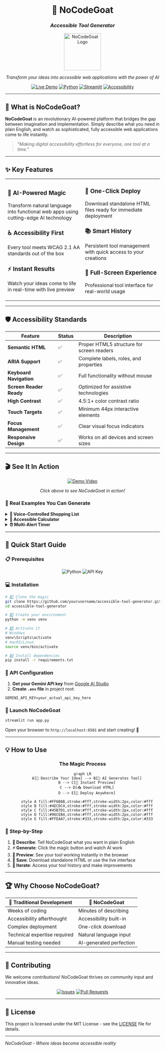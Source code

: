 <div align="center">

# 🐐 NoCodeGoat
### *Accessible Tool Generator*

<img src="https://github.com/user-attachments/assets/e821c962-8b14-4f84-8c14-1aa1a649420e" alt="NoCodeGoat Logo" width="120" height="120">

*Transform your ideas into accessible web applications with the power of AI*

[![Live Demo](https://img.shields.io/badge/🌐_Live_Demo-accessible--tool--generator.streamlit.app-FF6B6B?style=for-the-badge&labelColor=2D3748)](https://accessible-tool-generator.streamlit.app/)
[![Python](https://img.shields.io/badge/Python-3.8+-3776AB?style=for-the-badge&logo=python&logoColor=white)](https://python.org)
[![Streamlit](https://img.shields.io/badge/Streamlit-FF4B4B?style=for-the-badge&logo=streamlit&logoColor=white)](https://streamlit.io)
[![Accessibility](https://img.shields.io/badge/WCAG_2.1-AA_Compliant-00A651?style=for-the-badge&logo=w3c&logoColor=white)](https://www.w3.org/WAI/WCAG21/quickref/)

---

</div>

## 🌟 What is NoCodeGoat?

**NoCodeGoat** is an revolutionary AI-powered platform that bridges the gap between imagination and implementation. Simply describe what you need in plain English, and watch as sophisticated, fully accessible web applications come to life instantly.

> *"Making digital accessibility effortless for everyone, one tool at a time."*

---

## ✨ Key Features

<table>
<tr>
<td width="50%">

### 🤖 **AI-Powered Magic**
Transform natural language into functional web apps using cutting-edge AI technology

### ♿ **Accessibility First**
Every tool meets WCAG 2.1 AA standards out of the box

### ⚡ **Instant Results**
Watch your ideas come to life in real-time with live preview

</td>
<td width="50%">

### 📱 **One-Click Deploy**
Download standalone HTML files ready for immediate deployment

### 📚 **Smart History**
Persistent tool management with quick access to your creations

### 🎯 **Full-Screen Experience**
Professional tool interface for real-world usage

</td>
</tr>
</table>

---

## 🛡️ Accessibility Standards

<div align="center">

| Feature | Status | Description |
|---------|--------|-------------|
| **Semantic HTML** | ✅ | Proper HTML5 structure for screen readers |
| **ARIA Support** | ✅ | Complete labels, roles, and properties |
| **Keyboard Navigation** | ✅ | Full functionality without mouse |
| **Screen Reader Ready** | ✅ | Optimized for assistive technologies |
| **High Contrast** | ✅ | 4.5:1+ color contrast ratio |
| **Touch Targets** | ✅ | Minimum 44px interactive elements |
| **Focus Management** | ✅ | Clear visual focus indicators |
| **Responsive Design** | ✅ | Works on all devices and screen sizes |

</div>

---

## 🎬 See It In Action

<div align="center">

[![Demo Video](https://img.shields.io/badge/▶️_Watch_Demo-YouTube-FF0000?style=for-the-badge&logo=youtube&logoColor=white)](https://www.youtube.com/watch?v=1-9Oqxgyz8k)

*Click above to see NoCodeGoat in action!*

</div>

### 🎯 Real Examples You Can Generate

<details>
<summary><strong>🛒 Voice-Controlled Shopping List</strong></summary>

```
"I need a voice-controlled shopping list that works with screen readers"
```
**Generated Features:**
- 🎤 Speech recognition for hands-free input
- 🔊 Audio feedback for confirmations
- ♿ Full screen reader compatibility
- ⌨️ Complete keyboard shortcuts
- 📱 Mobile-optimized interface

</details>

<details>
<summary><strong>🧮 Accessible Calculator</strong></summary>

```
"A large-button calculator for people with motor difficulties"
```
**Generated Features:**
- 🔘 44px+ touch-friendly buttons
- 🎨 High contrast color scheme
- ⌨️ Full keyboard navigation
- 🎯 Clear focus indicators
- 📐 Logical button layout

</details>

<details>
<summary><strong>⏰ Multi-Alert Timer</strong></summary>

```
"A simple timer with visual and audio alerts"
```
**Generated Features:**
- 🔔 Multiple notification types
- 🌈 High contrast display
- ♿ Accessible time controls
- 🎵 Customizable alert sounds
- 📱 Responsive design

</details>

---

## 🚀 Quick Start Guide

### 📋 Prerequisites

<div align="center">

![Python](https://img.shields.io/badge/Python-3.8+-blue?style=flat-square&logo=python)
![API Key](https://img.shields.io/badge/Google_Gemini-API_Key-orange?style=flat-square)

</div>

### 💻 Installation

```bash
# 1️⃣ Clone the magic
git clone https://github.com/yourusername/accessible-tool-generator.git
cd accessible-tool-generator

# 2️⃣ Create your environment
python -m venv venv

# 3️⃣ Activate it
# Windows
venv\Scripts\activate
# macOS/Linux  
source venv/bin/activate

# 4️⃣ Install dependencies
pip install -r requirements.txt
```

### 🔑 API Configuration

1. **Get your Gemini API key** from [Google AI Studio](https://makersuite.google.com/app/apikey)
2. **Create `.env` file** in project root:

```env
GEMINI_API_KEY=your_actual_api_key_here
```

### 🎉 Launch NoCodeGoat

```bash
streamlit run app.py
```

Open your browser to `http://localhost:8501` and start creating! 🎊

---

## 💡 How to Use

<div align="center">

### The Magic Process

```mermaid
graph LR
    A[💭 Describe Your Idea] --> B[🤖 AI Generates Tool]
    B --> C[👀 Instant Preview]
    C --> D[📥 Download HTML]
    D --> E[🚀 Deploy Anywhere]
    
    style A fill:#FF6B6B,stroke:#fff,stroke-width:2px,color:#fff
    style B fill:#4ECDC4,stroke:#fff,stroke-width:2px,color:#fff
    style C fill:#45B7D1,stroke:#fff,stroke-width:2px,color:#fff
    style D fill:#96CEB4,stroke:#fff,stroke-width:2px,color:#fff
    style E fill:#FFEAA7,stroke:#333,stroke-width:2px,color:#333
```

</div>

### 📝 Step-by-Step

1. **🎯 Describe**: Tell NoCodeGoat what you want in plain English
2. **⚡ Generate**: Click the magic button and watch AI work
3. **👀 Preview**: See your tool working instantly in the browser
4. **💾 Save**: Download standalone HTML or use the live interface
5. **🔄 Iterate**: Access your tool history and make improvements

---

## 🏆 Why Choose NoCodeGoat?

<div align="center">

| 🌟 **Traditional Development** | 🐐 **NoCodeGoat** |
|------|------|
| Weeks of coding | Minutes of describing |
| Accessibility afterthought | Accessibility built-in |
| Complex deployment | One-click download |
| Technical expertise required | Natural language input |
| Manual testing needed | AI-generated perfection |

</div>

---

## 🤝 Contributing

We welcome contributions! NoCodeGoat thrives on community input and innovative ideas.

<div align="center">

[![Issues](https://img.shields.io/badge/🐛_Report_Issues-GitHub-181717?style=for-the-badge&logo=github)](https://github.com/yourusername/accessible-tool-generator/issues)
[![Pull Requests](https://img.shields.io/badge/🔄_Pull_Requests-Welcome-brightgreen?style=for-the-badge&logo=git)](https://github.com/yourusername/accessible-tool-generator/pulls)

</div>

---

## 📄 License

This project is licensed under the MIT License - see the [LICENSE](LICENSE) file for details.

---

*NoCodeGoat - Where ideas become accessible reality*

</div>
